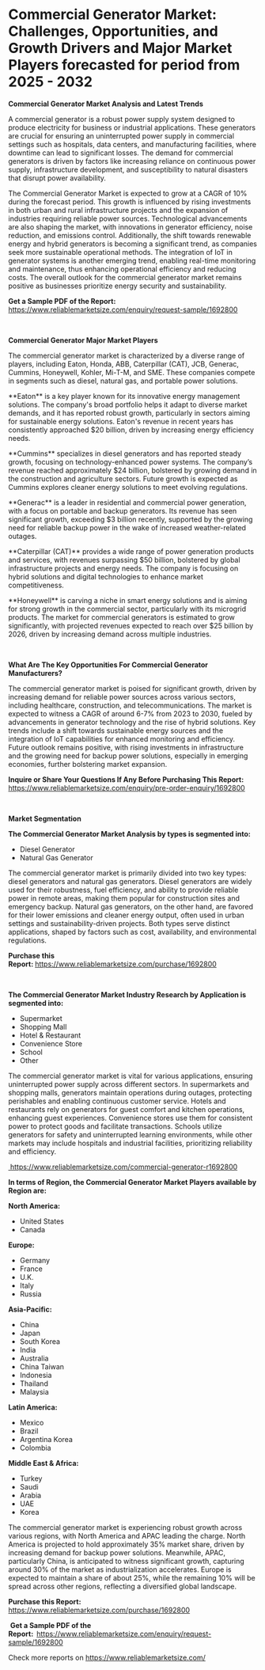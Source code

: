 <p><h1>Commercial Generator Market: Challenges, Opportunities, and Growth Drivers and Major Market Players forecasted for period from 2025 - 2032</h1></p><p><strong>Commercial Generator Market Analysis and Latest Trends</strong></p>
<p><p>A commercial generator is a robust power supply system designed to produce electricity for business or industrial applications. These generators are crucial for ensuring an uninterrupted power supply in commercial settings such as hospitals, data centers, and manufacturing facilities, where downtime can lead to significant losses. The demand for commercial generators is driven by factors like increasing reliance on continuous power supply, infrastructure development, and susceptibility to natural disasters that disrupt power availability.</p><p>The Commercial Generator Market is expected to grow at a CAGR of 10% during the forecast period. This growth is influenced by rising investments in both urban and rural infrastructure projects and the expansion of industries requiring reliable power sources. Technological advancements are also shaping the market, with innovations in generator efficiency, noise reduction, and emissions control. Additionally, the shift towards renewable energy and hybrid generators is becoming a significant trend, as companies seek more sustainable operational methods. The integration of IoT in generator systems is another emerging trend, enabling real-time monitoring and maintenance, thus enhancing operational efficiency and reducing costs. The overall outlook for the commercial generator market remains positive as businesses prioritize energy security and sustainability.</p></p>
<p><strong>Get a Sample PDF of the Report:&nbsp;</strong> <a href="https://www.reliablemarketsize.com/enquiry/request-sample/1692800?utm_campaign=1898&utm_medium=2&utm_source=Github&utm_content=ia&utm_term=16022025&utm_id=commercial-generator">https://www.reliablemarketsize.com/enquiry/request-sample/1692800</a></p>
<p>&nbsp;</p>
<p><strong>Commercial Generator Major Market Players</strong></p>
<p><p>The commercial generator market is characterized by a diverse range of players, including Eaton, Honda, ABB, Caterpillar (CAT), JCB, Generac, Cummins, Honeywell, Kohler, Mi-T-M, and SME. These companies compete in segments such as diesel, natural gas, and portable power solutions.</p><p>**Eaton** is a key player known for its innovative energy management solutions. The company's broad portfolio helps it adapt to diverse market demands, and it has reported robust growth, particularly in sectors aiming for sustainable energy solutions. Eaton's revenue in recent years has consistently approached $20 billion, driven by increasing energy efficiency needs.</p><p>**Cummins** specializes in diesel generators and has reported steady growth, focusing on technology-enhanced power systems. The company’s revenue reached approximately $24 billion, bolstered by growing demand in the construction and agriculture sectors. Future growth is expected as Cummins explores cleaner energy solutions to meet evolving regulations.</p><p>**Generac** is a leader in residential and commercial power generation, with a focus on portable and backup generators. Its revenue has seen significant growth, exceeding $3 billion recently, supported by the growing need for reliable backup power in the wake of increased weather-related outages.</p><p>**Caterpillar (CAT)** provides a wide range of power generation products and services, with revenues surpassing $50 billion, bolstered by global infrastructure projects and energy needs. The company is focusing on hybrid solutions and digital technologies to enhance market competitiveness.</p><p>**Honeywell** is carving a niche in smart energy solutions and is aiming for strong growth in the commercial sector, particularly with its microgrid products. The market for commercial generators is estimated to grow significantly, with projected revenues expected to reach over $25 billion by 2026, driven by increasing demand across multiple industries.</p></p>
<p>&nbsp;</p>
<p><strong>What Are The Key Opportunities For Commercial Generator Manufacturers?</strong></p>
<p><p>The commercial generator market is poised for significant growth, driven by increasing demand for reliable power sources across various sectors, including healthcare, construction, and telecommunications. The market is expected to witness a CAGR of around 6-7% from 2023 to 2030, fueled by advancements in generator technology and the rise of hybrid solutions. Key trends include a shift towards sustainable energy sources and the integration of IoT capabilities for enhanced monitoring and efficiency. Future outlook remains positive, with rising investments in infrastructure and the growing need for backup power solutions, especially in emerging economies, further bolstering market expansion.</p></p>
<p><strong>Inquire or Share Your Questions If Any Before Purchasing This Report:</strong> <a href="https://www.reliablemarketsize.com/enquiry/pre-order-enquiry/1692800?utm_campaign=1898&utm_medium=2&utm_source=Github&utm_content=ia&utm_term=16022025&utm_id=commercial-generator">https://www.reliablemarketsize.com/enquiry/pre-order-enquiry/1692800</a></p>
<p>&nbsp;</p>
<p><strong>Market Segmentation</strong></p>
<p><strong>The Commercial Generator Market Analysis by types is segmented into:</strong></p>
<p><ul><li>Diesel Generator</li><li>Natural Gas Generator</li></ul></p>
<p><p>The commercial generator market is primarily divided into two key types: diesel generators and natural gas generators. Diesel generators are widely used for their robustness, fuel efficiency, and ability to provide reliable power in remote areas, making them popular for construction sites and emergency backup. Natural gas generators, on the other hand, are favored for their lower emissions and cleaner energy output, often used in urban settings and sustainability-driven projects. Both types serve distinct applications, shaped by factors such as cost, availability, and environmental regulations.</p></p>
<p><strong>Purchase this Report:&nbsp;</strong><a href="https://www.reliablemarketsize.com/purchase/1692800?utm_campaign=1898&utm_medium=2&utm_source=Github&utm_content=ia&utm_term=16022025&utm_id=commercial-generator">https://www.reliablemarketsize.com/purchase/1692800</a></p>
<p>&nbsp;</p>
<p><strong>The Commercial Generator Market Industry Research by Application is segmented into:</strong></p>
<p><ul><li>Supermarket</li><li>Shopping Mall</li><li>Hotel & Restaurant</li><li>Convenience Store</li><li>School</li><li>Other</li></ul></p>
<p><p>The commercial generator market is vital for various applications, ensuring uninterrupted power supply across different sectors. In supermarkets and shopping malls, generators maintain operations during outages, protecting perishables and enabling continuous customer service. Hotels and restaurants rely on generators for guest comfort and kitchen operations, enhancing guest experiences. Convenience stores use them for consistent power to protect goods and facilitate transactions. Schools utilize generators for safety and uninterrupted learning environments, while other markets may include hospitals and industrial facilities, prioritizing reliability and efficiency.</p></p>
<p><a href="https://www.reliablemarketsize.com/commercial-generator-r1692800?utm_campaign=1898&utm_medium=2&utm_source=Github&utm_content=ia&utm_term=16022025&utm_id=commercial-generator">&nbsp;https://www.reliablemarketsize.com/commercial-generator-r1692800</a></p>
<p><strong>In terms of Region, the Commercial Generator Market Players available by Region are:</strong></p>
<p>
    <p> <strong> North America: </strong>
        <ul>
            <li>United States</li>
            <li>Canada</li>
        </ul>
        </p> 
    <p> <strong> Europe: </strong>
        <ul>
            <li>Germany</li>
            <li>France</li>
            <li>U.K.</li>
            <li>Italy</li>
            <li>Russia</li>
        </ul>
        </p> 
    <p> <strong> Asia-Pacific: </strong>
        <ul>
            <li>China</li>
            <li>Japan</li>
            <li>South Korea</li>
            <li>India</li>
            <li>Australia</li>
            <li>China Taiwan</li>
            <li>Indonesia</li>
            <li>Thailand</li>
            <li>Malaysia</li>
        </ul>
        </p> 
    <p> <strong> Latin America: </strong>
        <ul>
            <li>Mexico</li>
            <li>Brazil</li>
            <li>Argentina Korea</li>
            <li>Colombia</li>
        </ul>
        </p> 
    <p> <strong> Middle East & Africa: </strong>
        <ul>
            <li>Turkey</li>
            <li>Saudi</li>
            <li>Arabia</li>
            <li>UAE</li>
            <li>Korea</li>
        </ul>
    </p>
    </p>
<p><p>The commercial generator market is experiencing robust growth across various regions, with North America and APAC leading the charge. North America is projected to hold approximately 35% market share, driven by increasing demand for backup power solutions. Meanwhile, APAC, particularly China, is anticipated to witness significant growth, capturing around 30% of the market as industrialization accelerates. Europe is expected to maintain a share of about 25%, while the remaining 10% will be spread across other regions, reflecting a diversified global landscape.</p></p>
<p><strong>Purchase this Report: </strong><a href="https://www.reliablemarketsize.com/purchase/1692800?utm_campaign=1898&utm_medium=2&utm_source=Github&utm_content=ia&utm_term=16022025&utm_id=commercial-generator">https://www.reliablemarketsize.com/purchase/1692800</a></p>
<p>&nbsp;<strong>Get a Sample PDF of the Report:&nbsp;&nbsp;</strong><a href="https://www.reliablemarketsize.com/enquiry/request-sample/1692800?utm_campaign=1898&utm_medium=2&utm_source=Github&utm_content=ia&utm_term=16022025&utm_id=commercial-generator">https://www.reliablemarketsize.com/enquiry/request-sample/1692800</a></p>
<p><strong></strong></p>
<p>Check more reports on <a href="https://www.reliablemarketsize.com/?utm_campaign=1898&utm_medium=2&utm_source=Github&utm_content=ia&utm_term=16022025&utm_id=commercial-generator">https://www.reliablemarketsize.com/</a></p>